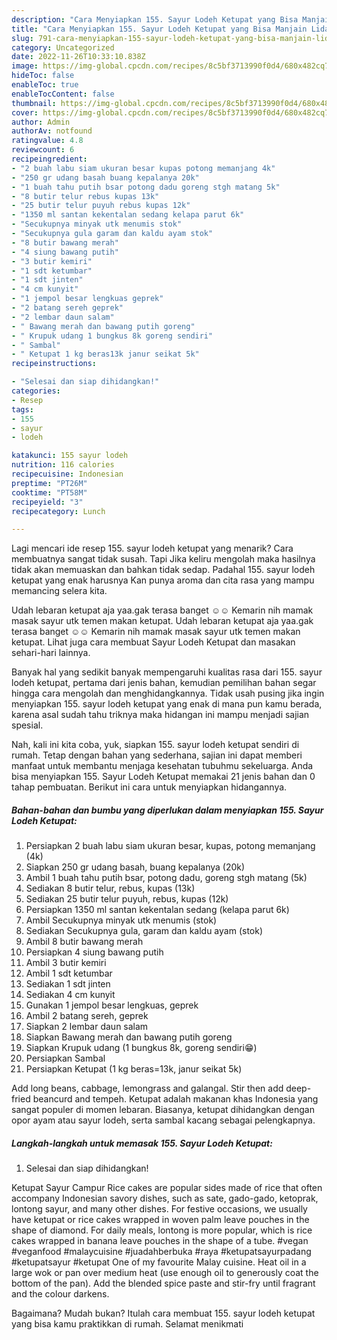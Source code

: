 ```yaml
---
description: "Cara Menyiapkan 155. Sayur Lodeh Ketupat yang Bisa Manjain Lidah, Buat Buka Puasa}"
title: "Cara Menyiapkan 155. Sayur Lodeh Ketupat yang Bisa Manjain Lidah, Buat Buka Puasa}"
slug: 791-cara-menyiapkan-155-sayur-lodeh-ketupat-yang-bisa-manjain-lidah-buat-buka-puasa
category: Uncategorized
date: 2022-11-26T10:33:10.838Z
image: https://img-global.cpcdn.com/recipes/8c5bf3713990f0d4/680x482cq70/155-sayur-lodeh-ketupat-foto-resep-utama.jpg
hideToc: false
enableToc: true
enableTocContent: false
thumbnail: https://img-global.cpcdn.com/recipes/8c5bf3713990f0d4/680x482cq70/155-sayur-lodeh-ketupat-foto-resep-utama.jpg
cover: https://img-global.cpcdn.com/recipes/8c5bf3713990f0d4/680x482cq70/155-sayur-lodeh-ketupat-foto-resep-utama.jpg
author: Admin
authorAv: notfound
ratingvalue: 4.8
reviewcount: 6
recipeingredient:
- "2 buah labu siam ukuran besar kupas potong memanjang 4k"
- "250 gr udang basah buang kepalanya 20k"
- "1 buah tahu putih bsar potong dadu goreng stgh matang 5k"
- "8 butir telur rebus kupas 13k"
- "25 butir telur puyuh rebus kupas 12k"
- "1350 ml santan kekentalan sedang kelapa parut 6k"
- "Secukupnya minyak utk menumis stok"
- "Secukupnya gula garam dan kaldu ayam stok"
- "8 butir bawang merah"
- "4 siung bawang putih"
- "3 butir kemiri"
- "1 sdt ketumbar"
- "1 sdt jinten"
- "4 cm kunyit"
- "1 jempol besar lengkuas geprek"
- "2 batang sereh geprek"
- "2 lembar daun salam"
- " Bawang merah dan bawang putih goreng"
- " Krupuk udang 1 bungkus 8k goreng sendiri"
- " Sambal"
- " Ketupat 1 kg beras13k janur seikat 5k"
recipeinstructions:

- "Selesai dan siap dihidangkan!"
categories:
- Resep
tags:
- 155
- sayur
- lodeh

katakunci: 155 sayur lodeh 
nutrition: 116 calories
recipecuisine: Indonesian
preptime: "PT26M"
cooktime: "PT58M"
recipeyield: "3"
recipecategory: Lunch

---
```



Lagi mencari ide resep 155. sayur lodeh ketupat yang menarik? Cara membuatnya sangat tidak susah. Tapi Jika keliru mengolah maka hasilnya tidak akan memuaskan dan bahkan tidak sedap. Padahal 155. sayur lodeh ketupat yang enak harusnya Kan punya aroma dan cita rasa yang mampu memancing selera kita.


Udah lebaran ketupat aja yaa.gak terasa banget ☺️☺️ Kemarin nih mamak masak sayur utk temen makan ketupat. Udah lebaran ketupat aja yaa.gak terasa banget ☺️☺️ Kemarin nih mamak masak sayur utk temen makan ketupat. Lihat juga cara membuat Sayur Lodeh Ketupat dan masakan sehari-hari lainnya.

Banyak hal yang sedikit banyak mempengaruhi kualitas rasa dari 155. sayur lodeh ketupat, pertama dari jenis bahan, kemudian pemilihan bahan segar hingga cara mengolah dan menghidangkannya. Tidak usah pusing jika ingin menyiapkan 155. sayur lodeh ketupat yang enak di mana pun kamu berada, karena asal sudah tahu triknya maka hidangan ini mampu menjadi sajian spesial.


Nah, kali ini kita coba, yuk, siapkan 155. sayur lodeh ketupat sendiri di rumah. Tetap dengan bahan yang sederhana, sajian ini dapat memberi manfaat untuk membantu menjaga kesehatan tubuhmu sekeluarga. Anda bisa menyiapkan 155. Sayur Lodeh Ketupat memakai 21 jenis bahan dan 0 tahap pembuatan. Berikut ini cara untuk menyiapkan hidangannya.

<!--inarticleads1-->

##### Bahan-bahan dan bumbu yang diperlukan dalam menyiapkan 155. Sayur Lodeh Ketupat:

1. Persiapkan 2 buah labu siam ukuran besar, kupas, potong memanjang (4k)
1. Siapkan 250 gr udang basah, buang kepalanya (20k)
1. Ambil 1 buah tahu putih bsar, potong dadu, goreng stgh matang (5k)
1. Sediakan 8 butir telur, rebus, kupas (13k)
1. Sediakan 25 butir telur puyuh, rebus, kupas (12k)
1. Persiapkan 1350 ml santan kekentalan sedang (kelapa parut 6k)
1. Ambil Secukupnya minyak utk menumis (stok)
1. Sediakan Secukupnya gula, garam dan kaldu ayam (stok)
1. Ambil 8 butir bawang merah
1. Persiapkan 4 siung bawang putih
1. Ambil 3 butir kemiri
1. Ambil 1 sdt ketumbar
1. Sediakan 1 sdt jinten
1. Sediakan 4 cm kunyit
1. Gunakan 1 jempol besar lengkuas, geprek
1. Ambil 2 batang sereh, geprek
1. Siapkan 2 lembar daun salam
1. Siapkan  Bawang merah dan bawang putih goreng
1. Siapkan  Krupuk udang (1 bungkus 8k, goreng sendiri😁)
1. Persiapkan  Sambal
1. Persiapkan  Ketupat (1 kg beras=13k, janur seikat 5k)


Add long beans, cabbage, lemongrass and galangal. Stir then add deep-fried beancurd and tempeh. Ketupat adalah makanan khas Indonesia yang sangat populer di momen lebaran. Biasanya, ketupat dihidangkan dengan opor ayam atau sayur lodeh, serta sambal kacang sebagai pelengkapnya. 

<!--inarticleads2-->

##### Langkah-langkah untuk memasak 155. Sayur Lodeh Ketupat:


1. Selesai dan siap dihidangkan!

Ketupat Sayur Campur Rice cakes are popular sides made of rice that often accompany Indonesian savory dishes, such as sate, gado-gado, ketoprak, lontong sayur, and many other dishes. For festive occasions, we usually have ketupat or rice cakes wrapped in woven palm leave pouches in the shape of diamond. For daily meals, lontong is more popular, which is rice cakes wrapped in banana leave pouches in the shape of a tube. #vegan #veganfood #malaycuisine #juadahberbuka #raya #ketupatsayurpadang #ketupatsayur #ketupat One of my favourite Malay cuisine. Heat oil in a large wok or pan over medium heat (use enough oil to generously coat the bottom of the pan). Add the blended spice paste and stir-fry until fragrant and the colour darkens. 

Bagaimana? Mudah bukan? Itulah cara membuat 155. sayur lodeh ketupat yang bisa kamu praktikkan di rumah. Selamat menikmati
